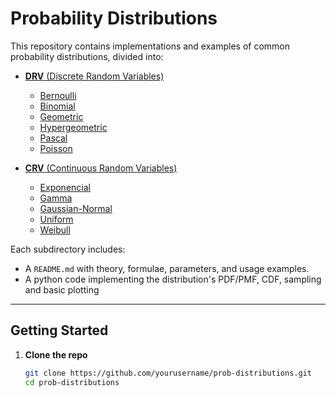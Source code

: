 # Probability Distributions

This repository contains implementations and examples of common probability distributions, divided into:

- [**DRV** (Discrete Random Variables)](./DRV)
  - [Bernoulli](./DRV/Bernoulli)
  - [Binomial](./DRV/Binomial)
  - [Geometric](./DRV/Geometric) 
  - [Hypergeometric](./DRV/Hypergeometric)
  - [Pascal](./DRV/Pascal)
  - [Poisson](./DRV/Poisson)

- [**CRV** (Continuous Random Variables)](./CRV)
  - [Exponencial](./CRV/Exponencial)
  - [Gamma](./CRV/Gamma)
  - [Gaussian-Normal](./CRV/Gaussian-Normal)
  - [Uniform](./CRV/Uniform)
  - [Weibull](./CRV/Weibull)

Each subdirectory includes:
- A `README.md` with theory, formulae, parameters, and usage examples.
- A python code implementing the distribution's PDF/PMF, CDF, sampling and basic plotting

---

## Getting Started

1. **Clone the repo**  
   ```bash
   git clone https://github.com/yourusername/prob-distributions.git
   cd prob-distributions


